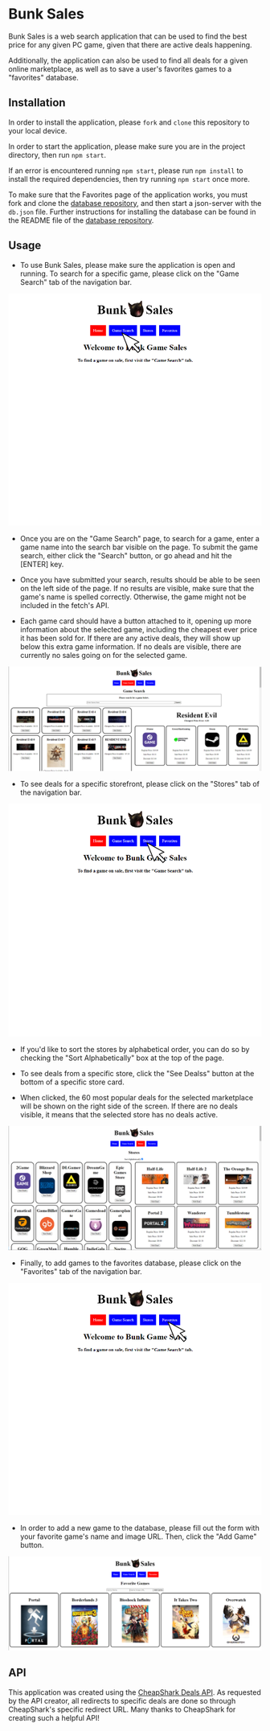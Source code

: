 # Bunk Sales

Bunk Sales is a web search application that can be used to find the best price for any given PC game, given that there are active deals happening.

Additionally, the application can also be used to find all deals for a given online marketplace, as well as to save a user's favorites games to a "favorites" database.

## Installation

In order to install the application, please ```fork``` and ```clone``` this repository to your local device.

In order to start the application, please make sure you are in the project directory, then run ```npm start```.

If an error is encountered running ```npm start```, please run ```npm install``` to install the required dependencies, then try running ```npm start``` once more.

To make sure that the Favorites page of the application works, you must fork and clone the [database repository](https://github.com/ZachatorCodes/phase-2-project-server), and then start a json-server with the ```db.json``` file. Further instructions for installing the database can be found in the README file of the [database repository](https://github.com/ZachatorCodes/phase-2-project-server).

## Usage

- To use Bunk Sales, please make sure the application is open and running. To search for a specific game, please click on the "Game Search" tab of the navigation bar.

![](readme-ss-1.png)

- Once you are on the "Game Search" page, to search for a game, enter a game name into the search bar visible on the page. To submit the game search, either click the "Search" button, or go ahead and hit the [ENTER] key.

- Once you have submitted your search, results should be able to be seen on the left side of the page. If no results are visible, make sure that the game's name is spelled correctly. Otherwise, the game might not be included in the fetch's API.

- Each game card should have a button attached to it, opening up more information about the selected game, including the cheapest ever price it has been sold for. If there are any active deals, they will show up below this extra game information. If no deals are visible, there are currently no sales going on for the selected game.

![](readme-ss-2.png)

- To see deals for a specific storefront, please click on the "Stores" tab of the navigation bar.

![](readme-ss-3.png)

- If you'd like to sort the stores by alphabetical order, you can do so by checking the "Sort Alphabetically" box at the top of the page.

- To see deals from a specific store, click the "See Dealss" button at the bottom of a specific store card.

- When clicked, the 60 most popular deals for the selected marketplace will be shown on the right side of the screen. If there are no deals visible, it means that the selected store has no deals active.

![](readme-ss-4.png)

- Finally, to add games to the favorites database, please click on the "Favorites" tab of the navigation bar.

![](readme-ss-5.png)

- In order to add a new game to the database, please fill out the form with your favorite game's name and image URL. Then, click the "Add Game" button.

![](readme-ss-6.png)

## API

This application was created using the [CheapShark Deals API](https://apidocs.cheapshark.com/). As requested by the API creator, all redirects to specific deals are done so through CheapShark's specific redirect URL. Many thanks to CheapShark for creating such a helpful API!